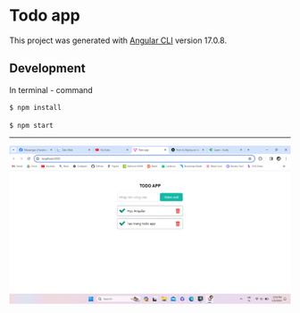 # Todo app

This project was generated with [Angular CLI](https://github.com/angular/angular-cli) version 17.0.8.

## Development

In terminal - command
```
$ npm install

$ npm start
```

---

<img src="demo.png" align="center">